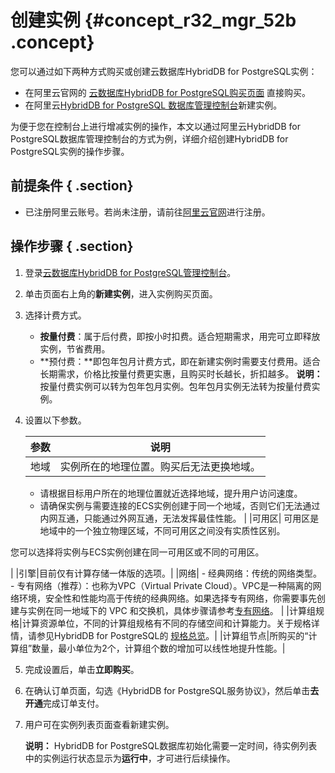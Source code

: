 # 创建实例 {#concept_r32_mgr_52b .concept}

您可以通过如下两种方式购买或创建云数据库HybridDB for PostgreSQL实例：

-   在阿里云官网的 [云数据库HybridDB for PostgreSQL购买页面](https://common-buy.aliyun.com/?commodityCode=GreenplumPost#/buy) 直接购买。
-   在阿里云[HybridDB for PostgreSQL 数据库管理控制台](https://gpdb.console.aliyun.com/?spm=5176.2020520001.1001.3.mXP07t#/gpdbList/basic/cn-beijing/normal)新建实例。

为便于您在控制台上进行增减实例的操作，本文以通过阿里云HybridDB for PostgreSQL数据库管理控制台的方式为例，详细介绍创建HybridDB for PostgreSQL实例的操作步骤。

## 前提条件 { .section}

-   已注册阿里云账号。若尚未注册，请前往[阿里云官网](http://www.aliyun.com/)进行注册。

## 操作步骤 { .section}

1.  登录[云数据库HybridDB for PostgreSQL管理控制台](https://gpdb.console.aliyun.com)。
2.  单击页面右上角的**新建实例**，进入实例购买页面。
3.  选择计费方式。

    -   **按量付费**：属于后付费，即按小时扣费。适合短期需求，用完可立即释放实例，节省费用。
    -   **预付费：**即包年包月计费方式，即在新建实例时需要支付费用。适合长期需求，价格比按量付费更实惠，且购买时长越长，折扣越多。
    **说明：** 按量付费实例可以转为包年包月实例。包年包月实例无法转为按量付费实例。

4.  设置以下参数。

    |参数|说明|
    |--|--|
    |地域| 实例所在的地理位置。购买后无法更换地域。

     -   请根据目标用户所在的地理位置就近选择地域，提升用户访问速度。
    -   请确保实例与需要连接的ECS实例创建于同一个地域，否则它们无法通过内网互通，只能通过外网互通，无法发挥最佳性能。
 |
    |可用区| 可用区是地域中的一个独立物理区域，不同可用区之间没有实质性区别。

 您可以选择将实例与ECS实例创建在同一可用区或不同的可用区。

 |
    |引擎|目前仅有计算存储一体版的选项。|
    |网络|     -   经典网络：传统的网络类型。
    -   专有网络（推荐）：也称为VPC（Virtual Private Cloud）。VPC是一种隔离的网络环境，安全性和性能均高于传统的经典网络。如果选择专有网络，你需要事先创建与实例在同一地域下的 VPC 和交换机，具体步骤请参考[专有网络](https://www.alibabacloud.com/help/zh/doc-detail/65398.html)。
 |
    |计算组规格|计算资源单位，不同的计算组规格有不同的存储空间和计算能力。关于规格详情，请参见HybridDB for PostgreSQL的 [规格总览](https://www.alibabacloud.com/help/zh/doc-detail/35406.html)。|
    |计算组节点|所购买的“计算组”数量，最小单位为2个，计算组个数的增加可以线性地提升性能。|

5.  完成设置后，单击**立即购买**。
6.  在确认订单页面，勾选《HybridDB for PostgreSQL服务协议》，然后单击**去开通**完成订单支付。
7.  用户可在实例列表页面查看新建实例。

    **说明：** HybridDB for PostgreSQL数据库初始化需要一定时间，待实例列表中的实例运行状态显示为**运行中**，才可进行后续操作。


